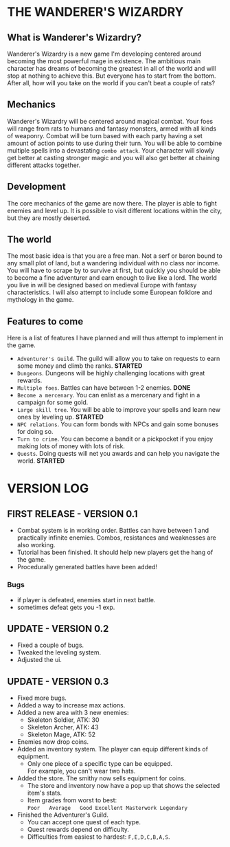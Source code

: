# THE WANDERER'S WIZARDRY

## What is Wanderer's Wizardry?

Wanderer's Wizardry is a new game I'm developing centered around becoming the most powerful mage in existence.
The ambitious main character has dreams of becoming the greatest in all of the world and will stop at nothing to achieve this.
But everyone has to start from the bottom. After all, how will you take on the world if you can't beat a couple of rats?

## Mechanics

Wanderer's Wizardry will be centered around magical combat. Your foes will range from rats to humans and fantasy monsters, armed with all kinds of weaponry. Combat will be turn based with each party having a set amount of action points to use during their turn. You will be able to combine multiple spells into a devastating `combo attack`. Your character will slowly get better at casting stronger magic and you will also get better at chaining different attacks together. 

## Development

The core mechanics of the game are now there. The player is able to fight enemies and level up. It is possible to visit different locations within the city, but they are mostly deserted.

## The world

The most basic idea is that you are a free man. Not a serf or baron bound to any small plot of land, but a wandering individual with no class nor income. You will have to scrape by to survive at first, but quickly you should be able to become a fine adventurer and earn enough to live like a lord. The world you live in will be designed based on medieval Europe with fantasy characteristics. I will also attempt to include some European folklore and mythology in the game.

## Features to come

Here is a list of features I have planned and will thus attempt to implement in the game.

- `Adventurer's Guild`. The guild will allow you to take on requests to earn some money and climb the ranks. **STARTED**
- `Dungeons`. Dungeons will be highly challenging locations with great rewards.
- `Multiple foes`. Battles can have between 1-2 enemies. **DONE** 
- `Become a mercenary`. You can enlist as a mercenary and fight in a campaign for some gold.
- `Large skill tree`. You will be able to improve your spells and learn new ones by leveling up. **STARTED**
- `NPC relations`. You can form bonds with NPCs and gain some bonuses for doing so.
- `Turn to crime`. You can become a bandit or a pickpocket if you enjoy making lots of money with lots of risk.
- `Quests`. Doing quests will net you awards and can help you navigate the world. **STARTED**

# VERSION LOG

## FIRST RELEASE - VERSION 0.1

- Combat system is in working order. Battles can have between 1 and practically infinite enemies. Combos, resistances and weaknesses are also working.
- Tutorial has been finished. It should help new players get the hang of the game.
- Procedurally generated battles have been added!

### Bugs 

- if player is defeated, enemies start in next battle.
- sometimes defeat gets you -1 exp.

## UPDATE - VERSION 0.2

- Fixed a couple of bugs.
- Tweaked the leveling system.
- Adjusted the ui.

## UPDATE - VERSION 0.3

- Fixed more bugs.
- Added a way to increase max actions.
- Added a new area with 3 new enemies:  
    - Skeleton Soldier, ATK: 30
    - Skeleton Archer, ATK: 43
    - Skeleton Mage, ATK: 52
- Enemies now drop coins.
- Added an inventory system. The player can equip different kinds of equipment.
    - Only one piece of a specific type can be equipped.  
    For example, you can't wear two hats.
- Added the store. The smithy now sells equipment for coins.
    - The store and inventory now have a pop up that shows the selected item's stats.
    - Item grades from worst to best:  
    `Poor  
    Average  
    Good
    Excellent
    Masterwork
    Legendary
    `
- Finished the Adventurer's Guild.
    - You can accept one quest of each type.
    - Quest rewards depend on difficulty.
    - Difficulties from easiest to hardest: `F,E,D,C,B,A,S`.


